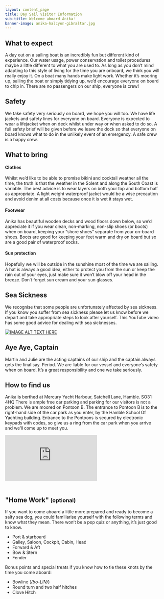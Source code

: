 ```yaml
---
layout: content_page
title: Day Sail Visitor Information
sub-title: Welcome aboard Anika!
banner-image: anika-halcyon-gibraltar.jpg
---
```

## What to expect
A day out on a sailing boat is an incredibly fun but different kind of experience. Our water usage, power conservation and toilet procedures maybe a little different to what you are used to. As long as you don’t mind adapting to this style of living for the time you are onboard, we think you will really enjoy it. On a boat many hands make light work. Whether it’s mooring up, sailing the boat or simply tidying up, we’d encourage everyone on board to chip in. There are no passengers on our ship, everyone is crew!

## Safety
We take safety very seriously on board, we hope you will too.  We have life jackets and safety lines for everyone on board. Everyone is expected to wear a lifejacket when on deck whilst under way or when asked to do so. A full safety brief will be given before we leave the dock so that everyone on board knows what to do in the unlikely event of an emergency. A safe crew is a happy crew.

## What to bring

#### Clothes
Whilst we’d like to be able to promise bikini and cocktail weather all the time, the truth is that the weather in the Solent and along the South Coast is variable. The best advice is to wear layers on both your top and bottom half as appropriate. A light weight waterproof jacket would be a wise precaution and avoid denim at all costs because once it is wet it stays wet. 

#### Footwear
Anika has beautiful wooden decks and wood floors down below, so we’d appreciate it if you wear clean, non-marking, non-slip shoes (or boots) when on board, keeping your “shore shoes” separate from your on-board shoes. Boots are good for keeping your feet warm and dry on board but so are a good pair of waterproof socks.

#### Sun protection
Hopefully we will be outside in the sunshine most of the time we are sailing. A hat is always a good idea, either to protect you from the sun or keep the rain out of your eyes, just make sure it won’t blow off your head in the breeze. Don’t forget sun cream and your sun glasses.

## Sea Sickness
We recognise that some people are unfortunately affected by sea sickness. If you know you suffer from sea sickness please let us know before we depart and take appropriate steps to look after yourself. This YouTube video has some good advice for dealing with sea sicknesses.
<!-- https://www.youtube.com/watch?v=HNUhfsSWTKI -->

<a href="http://www.youtube.com/watch?feature=player_embedded&v=HNUhfsSWTKI" target="_blank">
<img src="http://img.youtube.com/vi/HNUhfsSWTKI/0.jpg" alt="IMAGE ALT TEXT HERE" class="img-fluid img-thumbnail mb-3" />
</a>

## Aye Aye, Captain
Martin and Julie are the acting captains of our ship and the captain always gets the final say.  Period.  We are liable for our vessel and everyone’s safety when on board.  It’s a great responsibility and one we take seriously.

## How to find us
Anika is berthed at Mercury Yacht Harbour, Satchell Lane, Hamble. SO31 4HQ
There is ample free car parking and parking for our visitors is not a problem. We are moored on Pontoon B. The entrance to Pontoon B is to the right-hand side of the car park as you enter, by the Hamble School Of Yachting building. 
Entrance to the Pontoons is secured by electronic keypads with codes, so give us a ring from the car park when you arrive and we’ll come up to meet you.

<div class="embed-responsive embed-responsive-16by9 mb-3">
<iframe class="embed-responsive-item" src="https://www.google.com/maps/embed?pb=!1m18!1m12!1m3!1d2517.835889520656!2d-1.3148637849098088!3d50.87123786483732!2m3!1f0!2f0!3f0!3m2!1i1024!2i768!4f13.1!3m3!1m2!1s0x487470303cdf90f7%3A0xd2130c0a4ca50501!2sMercury+Yacht+Harbour!5e0!3m2!1sen!2suk!4v1565301482262!5m2!1sen!2suk"  style="border:0; margin-bottom:20px" allowfullscreen></iframe>
</div>

## "Home Work" <small>(optional)</small>
If you want to come aboard a little more prepared and ready to become a salty sea dog, you could familiarise yourself with the following terms and know what they mean.  There won’t be a pop quiz or anything, it’s just good to know.

* Port & starboard
* Galley, Saloon, Cockpit, Cabin, Head
* Forward & Aft
* Bow & Stern
* Fender

Bonus points and special treats if you know how to tie these knots by the time you come aboard: 
* Bowline (_/bo-LIN/_)
* Round turn and two half hitches
* Clove Hitch

